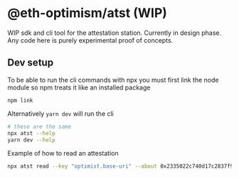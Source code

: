 # @eth-optimism/atst (WIP)

WIP sdk and cli tool for the attestation station. Currently in design phase. Any code here is purely experimental proof of concepts.

## Dev setup

To be able to run the cli commands with npx you must first link the node module so npm treats it like an installed package

```
npm link
```

Alternatively `yarn dev` will run the cli

```bash
# these are the same
npx atst --help
yarn dev --help
```

Example of how to read an attestation

```bash
npx atst read --key "optimist.base-uri" --about 0x2335022c740d17c2837f9C884Bfe4fFdbf0A95D5 --creator 0x60c5C9c98bcBd0b0F2fD89B24c16e533BaA8CdA3
```
